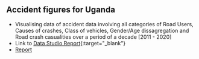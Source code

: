 ## Accident figures for Uganda

- Visualising data of accident data involving all categories of Road Users, Causes of crashes, Class of vehicles, Gender/Age dissagregation and Road crash casualities over a period of a decade [2011 - 2020]
- Link to [Data Studio Report](https://datastudio.google.com/u/0/reporting/39388bd9-b37c-482c-bbf2-293459ad4b67/page/ivJ4C/edit){:target="_blank"}
- <a href="[http://...](https://datastudio.google.com/u/0/reporting/39388bd9-b37c-482c-bbf2-293459ad4b67/page/ivJ4C/edit)" target="_blank">Report</a>
